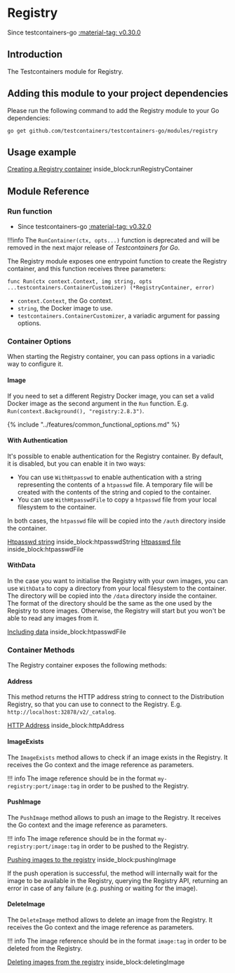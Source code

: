 # Registry

Since testcontainers-go <a href="https://github.com/testcontainers/testcontainers-go/releases/tag/v0.30.0"><span class="tc-version">:material-tag: v0.30.0</span></a>

## Introduction

The Testcontainers module for Registry.

## Adding this module to your project dependencies

Please run the following command to add the Registry module to your Go dependencies:

```
go get github.com/testcontainers/testcontainers-go/modules/registry
```

## Usage example

<!--codeinclude-->
[Creating a Registry container](../../modules/registry/examples_test.go) inside_block:runRegistryContainer
<!--/codeinclude-->

## Module Reference

### Run function

- Since testcontainers-go <a href="https://github.com/testcontainers/testcontainers-go/releases/tag/v0.32.0"><span class="tc-version">:material-tag: v0.32.0</span></a>

!!!info
    The `RunContainer(ctx, opts...)` function is deprecated and will be removed in the next major release of _Testcontainers for Go_.

The Registry module exposes one entrypoint function to create the Registry container, and this function receives three parameters:

```golang
func Run(ctx context.Context, img string, opts ...testcontainers.ContainerCustomizer) (*RegistryContainer, error)
```

- `context.Context`, the Go context.
- `string`, the Docker image to use.
- `testcontainers.ContainerCustomizer`, a variadic argument for passing options.

### Container Options

When starting the Registry container, you can pass options in a variadic way to configure it.

#### Image

If you need to set a different Registry Docker image, you can set a valid Docker image as the second argument in the `Run` function.
E.g. `Run(context.Background(), "registry:2.8.3")`.

{% include "../features/common_functional_options.md" %}

#### With Authentication

It's possible to enable authentication for the Registry container. By default, it is disabled, but you can enable it in two ways:

- You can use `WithHtpasswd` to enable authentication with a string representing the contents of a `htpasswd` file.
A temporary file will be created with the contents of the string and copied to the container.
- You can use `WithHtpasswdFile` to copy a `htpasswd` file from your local filesystem to the container.

In both cases, the `htpasswd` file will be copied into the `/auth` directory inside the container.

<!--codeinclude-->
[Htpasswd string](../../modules/registry/registry_test.go) inside_block:htpasswdString
[Htpasswd file](../../modules/registry/examples_test.go) inside_block:htpasswdFile
<!--/codeinclude-->

#### WithData

In the case you want to initialise the Registry with your own images, you can use `WithData` to copy a directory from your local filesystem to the container.
The directory will be copied into the `/data` directory inside the container.
The format of the directory should be the same as the one used by the Registry to store images.
Otherwise, the Registry will start but you won't be able to read any images from it.

<!--codeinclude-->
[Including data](../../modules/registry/examples_test.go) inside_block:htpasswdFile
<!--/codeinclude-->

### Container Methods

The Registry container exposes the following methods:

#### Address

This method returns the HTTP address string to connect to the Distribution Registry, so that you can use to connect to the Registry.
E.g. `http://localhost:32878/v2/_catalog`.

<!--codeinclude-->
[HTTP Address](../../modules/registry/registry_test.go) inside_block:httpAddress
<!--/codeinclude-->

#### ImageExists

The `ImageExists` method allows to check if an image exists in the Registry. It receives the Go context and the image reference as parameters.

!!! info
    The image reference should be in the format `my-registry:port/image:tag` in order to be pushed to the Registry.

#### PushImage

The `PushImage` method allows to push an image to the Registry. It receives the Go context and the image reference as parameters.

!!! info
    The image reference should be in the format `my-registry:port/image:tag` in order to be pushed to the Registry.

<!--codeinclude-->
[Pushing images to the registry](../../modules/registry/examples_test.go) inside_block:pushingImage
<!--/codeinclude-->

If the push operation is successful, the method will internally wait for the image to be available in the Registry, querying the Registry API, returning an error in case of any failure (e.g. pushing or waiting for the image).

#### DeleteImage

The `DeleteImage` method allows to delete an image from the Registry. It receives the Go context and the image reference as parameters.

!!! info
    The image reference should be in the format `image:tag` in order to be deleted from the Registry.

<!--codeinclude-->
[Deleting images from the registry](../../modules/registry/examples_test.go) inside_block:deletingImage
<!--/codeinclude-->
